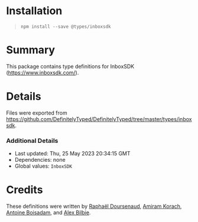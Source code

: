 # Installation
> `npm install --save @types/inboxsdk`

# Summary
This package contains type definitions for InboxSDK (https://www.inboxsdk.com/).

# Details
Files were exported from https://github.com/DefinitelyTyped/DefinitelyTyped/tree/master/types/inboxsdk.

### Additional Details
 * Last updated: Thu, 25 May 2023 20:34:15 GMT
 * Dependencies: none
 * Global values: `InboxSDK`

# Credits
These definitions were written by [Raphaël Doursenaud](https://github.com/rdoursenaud), [Amiram Korach](https://github.com/amiram), [Antoine Boisadam](https://github.com/Antoine38660), and [Alex Bilbie](https://github.com/alexbilbie).
